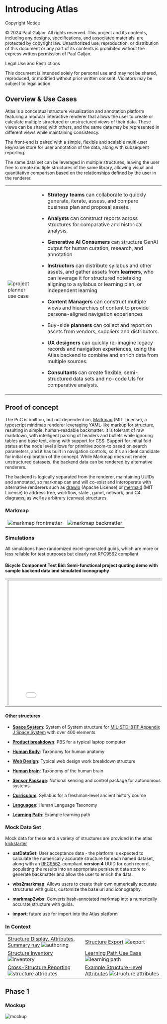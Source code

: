

# Introducing Atlas
Copyright Notice

© 2024 Paul Galjan. All rights reserved. This project and its contents, including any designs, specifications, and associated materials, are protected by copyright law. Unauthorized use, reproduction, or distribution of this document or any part of its contents is prohibited without the express written permission of Paul Galjan.

Legal Use and Restrictions

This document is intended solely for personal use and may not be shared, reproduced, or modified without prior written consent. Violators may be subject to legal action.

## Overview & Use Cases
Atlas is a conceptual structure visualization and annotation platform featuring a modular interactive renderer that allows the user to create or calculate multiple structured or unstructured views of their data.  These views can be shared with others, and the same data may be represented in different views while maintaining consistency.

The front-end is paired with a simple, flexible and scalable multi-user key/value store for user annotation of the data, along with subsequent reporting.

The same data set can be leveraged in multiple structures, leaving the user free to create multiple structures of the same library, allowing visual and quantitative comparison based on the relationships defined by the user in the renderer.

<table border="0">
 <tr>
    <td> 
    <img src="./img/image-4.png" alt="project planner use case"> 
    </td>
    <td>
    
- **Strategy teams** can collaborate to quickly generate, iterate, assess, and compare business plan and proposal assets.  

- **Analysts** can construct reports across structures for comparative and historical analysis.  

- **Generative AI Consumers** can structure GenAI output for human curation, research, and annotation

- **Instructors** can distribute syllabus and other assets, and gather assets from **learners**, who can leverage it for structured notetaking aligning to a syllabus or learning plan, or independent learning
  
- **Content Managers** can construct multiple views and hierarchies of content to provide persona-aligned navigation experiences

- Buy-side **planners** can collect and report on assets from vendors, suppliers and distributors.  

- **UX designers** can quickly re-imagine legacy records and navigation experiences, using the Atlas backend to combine and enrich data from multiple sources.  

- **Consultants** can create flexible, semi-structured data sets and no-code UIs for comparative analysis.</td>
 </tr>
</table>


## Proof of concept<!-- markmap: foldAll -->
The PoC is built on, but not dependent on, [Markmap](https://github.com/markmap/markmap) (MIT License), a typescript mindmap renderer leveraging YAML-like markup for structure, resulting in simple. human-readable backmatter.  It is tolerant of raw markdown, with intelligent parsing of headers and bullets while ignoring tables and base text, along with support for CSS.  Support for initial fold status at the node level allows for primitive zoom-to based on search parameters, and it has built in navigation controls, so it's an ideal candidate for initial exploration of the concept. While Markmap does not render unstructured datasets, the backend data can be rendered by alternative renderers.

The backend is logically separated from the renderer, maintaining UUIDs and annotated, so markmap can and will co-exist and interoperate with alternative renderers such as [drawio](https://github.com/jgraph/drawio) (Apache License) or [mermaid](https://github.com/mermaid-js/mermaid) (MIT License) to address tree, workflow, state , gannt, network, and C4 diagrams, as well as arbitrary (canvas) structures.   


### Markmap
<table border="0">
 <tr>
    <td> 
    <img src="./img/image-3.png" alt="markmap frontmatter"> 
    </td>
    <td>
    <img src="./img/image-2.png" alt="markmap backmatter"> 
 </tr>
</table>

### Simulations
All simulations have randomized excel-generated guids, which are more or less reliable for test purposes but clearly not RFC9562 compliant.

#### **Bicycle Component Test Bid**: Semi-functional project quoting demo with sample backend data and simulated iconography

<table border="0">
 <tr>
    <td> 
<iframe
  src="./bicycleDemo_WBS.html"
  style="width:800px; height:400px;"
></iframe>
    </td>
    <td>
<iframe
  src="./054c5638-61a8-7530-789c-aeb3b73e746d.html"
  style="width:650px; height:400px; font-size:8px;"
></iframe>
 </tr>
</table>




#### Other structures
-  [**Space System**](./spacedemo.html):  System of System structure for [MIL-STD-811F Appendix J Space System](https://quicksearch.dla.mil/qsDocDetails.aspx?ident_number=36026) with over 400 elements

- [**Product breakdown**](./computerpbs.html): PBS for a typical laptop computer 

- [**Human Body**](./humanbody.html):  Taxonomy for human anatomy
  
- [**Web Design**](./webDesign_WBS.html):  Typical web design work breakdown structure

- [**Human brain**](./humanbrain.html): Taxonomy of the human brain

- [**Sensor Package**](./autonomousVehicle.html):  Notional sensing and control package for autonomous systems

- [**Curriculum**](./ancientHistory_Curr.html):  Syllabus for a freshman-level ancient history course

- [**Languages**](./humanlanguages.html): Human Language Taxonomy


- [**Learning Path**](./learningPath.html): Example learning path


### Mock Data Set
Mock data for these and a variety of structures are provided in the atlas [kickstarter](./AtlasKickstarter.xlsx)

- **uatDataSet**:  User acceptance data - the platform is expected to calculate the numerically accurate structure for each named dataset, along with an [RFC9562](https://datatracker.ietf.org/doc/html/rfc9562)-compliant **version 4** UUID for each record, populating the results into an appropriate persistent data store to generate backmatter and allow the user to enrich the data.

- **wbs2markmap**: Allows users to create their own numerically accurate structures with guids, customize the base url and iconography.

- **markmap2wbs**:   Converts hash-annotated markmap into a numerically accurate structure with guids.
  
- **import**: future use for import into the Atlas platform

### In Context
<table border="0">
 <tr>
    <td> 
    <a href="./img/image-4.png">Structure Display, Attributes, Summary nav</a>
    <img src="./img/image-4.png" alt="authoring"> 
    </td>
    <td>
    <a href="./img/image-9.png">Structure Export</a>
    <img src="./img/image-9.png" alt="export"> 
   </td>
 </tr>
 <tr>
    <td> 
    <a href="./img/image-5.png">Structure Inventory</a>
    <img src="./img/image-5.png" alt="inventory"> 
    </td>
    <td>
    <a href="./img/image-7.png">Learning Path Use Case</a>
    <img src="./img/image-7.png" alt="learning path"> 
   </td>
 </tr>
 <tr>
    <td> 
    <a href="./img/image-10.png">Cross-Structure Reporting</a>
    <img src="./img/image-10.png" alt="structure attributes">    </td>
    <td>
    <a href="./img/image-8.png">Example Structure-level Attributes</a>
    <img src="./img/image-8.png" alt="structure attributes"> 
   </td>
 </tr>

</table>

## Phase 1

### Mockup
![mockup](./phase1mock.svg)